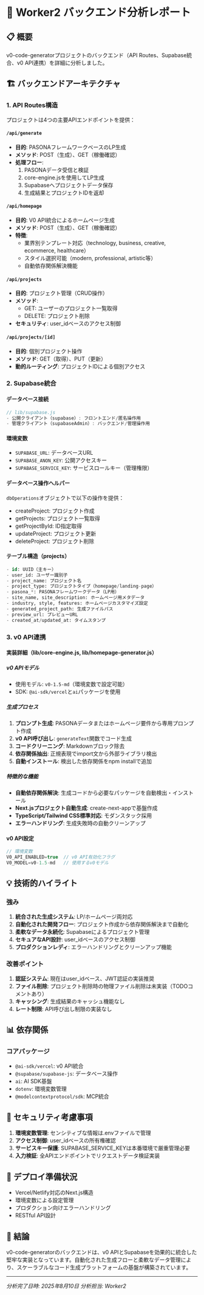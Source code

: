 # 🔧 Worker2 バックエンド分析レポート

## 📋 概要
v0-code-generatorプロジェクトのバックエンド（API Routes、Supabase統合、v0 API連携）を詳細に分析しました。

## 🏗️ バックエンドアーキテクチャ

### 1. API Routes構造
プロジェクトは4つの主要APIエンドポイントを提供：

#### `/api/generate` 
- **目的**: PASONAフレームワークベースのLP生成
- **メソッド**: POST（生成）、GET（稼働確認）
- **処理フロー**:
  1. PASONAデータ受信と検証
  2. core-engine.jsを使用してLP生成
  3. Supabaseへプロジェクトデータ保存
  4. 生成結果とプロジェクトIDを返却

#### `/api/homepage`
- **目的**: V0 API統合によるホームページ生成
- **メソッド**: POST（生成）、GET（稼働確認）
- **特徴**:
  - 業界別テンプレート対応（technology, business, creative, ecommerce, healthcare）
  - スタイル選択可能（modern, professional, artistic等）
  - 自動依存関係解決機能

#### `/api/projects`
- **目的**: プロジェクト管理（CRUD操作）
- **メソッド**: 
  - GET: ユーザーのプロジェクト一覧取得
  - DELETE: プロジェクト削除
- **セキュリティ**: user_idベースのアクセス制御

#### `/api/projects/[id]`
- **目的**: 個別プロジェクト操作
- **メソッド**: GET（取得）、PUT（更新）
- **動的ルーティング**: プロジェクトIDによる個別アクセス

### 2. Supabase統合

#### データベース接続
```javascript
// lib/supabase.js
- 公開クライアント（supabase）: フロントエンド/匿名操作用
- 管理クライアント（supabaseAdmin）: バックエンド/管理操作用
```

#### 環境変数
- `SUPABASE_URL`: データベースURL
- `SUPABASE_ANON_KEY`: 公開アクセスキー
- `SUPABASE_SERVICE_KEY`: サービスロールキー（管理権限）

#### データベース操作ヘルパー
`dbOperations`オブジェクトで以下の操作を提供：
- createProject: プロジェクト作成
- getProjects: プロジェクト一覧取得
- getProjectById: ID指定取得
- updateProject: プロジェクト更新
- deleteProject: プロジェクト削除

#### テーブル構造（projects）
```sql
- id: UUID（主キー）
- user_id: ユーザー識別子
- project_name: プロジェクト名
- project_type: プロジェクトタイプ（homepage/landing-page）
- pasona_*: PASONAフレームワークデータ（LP用）
- site_name, site_description: ホームページ用メタデータ
- industry, style, features: ホームページカスタマイズ設定
- generated_project_path: 生成ファイルパス
- preview_url: プレビューURL
- created_at/updated_at: タイムスタンプ
```

### 3. v0 API連携

#### 実装詳細（lib/core-engine.js, lib/homepage-generator.js）

##### v0 APIモデル
- 使用モデル: `v0-1.5-md`（環境変数で設定可能）
- SDK: `@ai-sdk/vercel`と`ai`パッケージを使用

##### 生成プロセス
1. **プロンプト生成**: PASONAデータまたはホームページ要件から専用プロンプト作成
2. **v0 API呼び出し**: `generateText`関数でコード生成
3. **コードクリーニング**: Markdownブロック除去
4. **依存関係抽出**: 正規表現でimport文から外部ライブラリ検出
5. **自動インストール**: 検出した依存関係をnpm installで追加

##### 特徴的な機能
- **自動依存関係解決**: 生成コードから必要なパッケージを自動検出・インストール
- **Next.jsプロジェクト自動生成**: create-next-appで基盤作成
- **TypeScript/Tailwind CSS標準対応**: モダンスタック採用
- **エラーハンドリング**: 生成失敗時の自動クリーンアップ

#### v0 API設定
```javascript
// 環境変数
V0_API_ENABLED=true  // v0 API有効化フラグ
V0_MODEL=v0-1.5-md   // 使用するv0モデル
```

## 💡 技術的ハイライト

### 強み
1. **統合された生成システム**: LP/ホームページ両対応
2. **自動化された開発フロー**: プロジェクト作成から依存関係解決まで自動化
3. **柔軟なデータ永続化**: Supabaseによるプロジェクト管理
4. **セキュアなAPI設計**: user_idベースのアクセス制御
5. **プロダクションレディ**: エラーハンドリングとクリーンアップ機能

### 改善ポイント
1. **認証システム**: 現在はuser_idベース、JWT認証の実装推奨
2. **ファイル削除**: プロジェクト削除時の物理ファイル削除は未実装（TODOコメントあり）
3. **キャッシング**: 生成結果のキャッシュ機能なし
4. **レート制限**: API呼び出し制限の実装なし

## 📊 依存関係

### コアパッケージ
- `@ai-sdk/vercel`: v0 API統合
- `@supabase/supabase-js`: データベース操作
- `ai`: AI SDK基盤
- `dotenv`: 環境変数管理
- `@modelcontextprotocol/sdk`: MCP統合

## 🔐 セキュリティ考慮事項

1. **環境変数管理**: センシティブな情報は.envファイルで管理
2. **アクセス制御**: user_idベースの所有権確認
3. **サービスキー保護**: SUPABASE_SERVICE_KEYは本番環境で厳重管理必要
4. **入力検証**: 全APIエンドポイントでリクエストデータ検証実装

## 🚀 デプロイ準備状況

- Vercel/Netlify対応のNext.js構造
- 環境変数による設定管理
- プロダクション向けエラーハンドリング
- RESTful API設計

## 📝 結論

v0-code-generatorのバックエンドは、v0 APIとSupabaseを効果的に統合した堅牢な実装となっています。自動化された生成フローと柔軟なデータ管理により、スケーラブルなコード生成プラットフォームの基盤が構築されています。

---
*分析完了日時: 2025年8月10日*
*分析担当: Worker2*